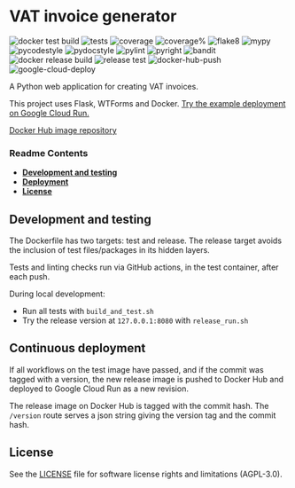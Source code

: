# VAT invoice generator

![docker test build](https://github.com/e-mit/vat-invoice/actions/workflows/docker-test-build.yml/badge.svg)
![tests](https://github.com/e-mit/vat-invoice/actions/workflows/tests.yml/badge.svg)
![coverage](https://github.com/e-mit/vat-invoice/actions/workflows/coverage.yml/badge.svg)
![coverage%](https://coverage-badge.samuelcolvin.workers.dev/e-mit/vat-invoice.svg)
![flake8](https://github.com/e-mit/vat-invoice/actions/workflows/flake8.yml/badge.svg)
![mypy](https://github.com/e-mit/vat-invoice/actions/workflows/mypy.yml/badge.svg)
![pycodestyle](https://github.com/e-mit/vat-invoice/actions/workflows/pycodestyle.yml/badge.svg)
![pydocstyle](https://github.com/e-mit/vat-invoice/actions/workflows/pydocstyle.yml/badge.svg)
![pylint](https://github.com/e-mit/vat-invoice/actions/workflows/pylint.yml/badge.svg)
![pyright](https://github.com/e-mit/vat-invoice/actions/workflows/pyright.yml/badge.svg)
![bandit](https://github.com/e-mit/vat-invoice/actions/workflows/bandit.yml/badge.svg)
![docker release build](https://github.com/e-mit/vat-invoice/actions/workflows/docker-release-build.yml/badge.svg)
![release test](https://github.com/e-mit/vat-invoice/actions/workflows/release-test.yml/badge.svg)
![docker-hub-push](https://github.com/e-mit/vat-invoice/actions/workflows/docker-hub-push.yml/badge.svg)
![google-cloud-deploy](https://github.com/e-mit/vat-invoice/actions/workflows/google-cloud-deploy.yml/badge.svg)

A Python web application for creating VAT invoices.

This project uses Flask, WTForms and Docker. [Try the example deployment on Google Cloud Run.](https://vat-invoice-service-uzzizxhvgq-ew.a.run.app/)

[Docker Hub image repository](https://hub.docker.com/r/emit5/vat-invoice)

### Readme Contents

- **[Development and testing](#development-and-testing)**<br>
- **[Deployment](#continuous-deployment)**<br>
- **[License](#license)**<br>


## Development and testing

The Dockerfile has two targets: test and release. The release target avoids the inclusion of test files/packages in its hidden layers.

Tests and linting checks run via GitHub actions, in the test container, after each push.

During local development:
- Run all tests with ```build_and_test.sh```
- Try the release version at ```127.0.0.1:8080``` with ```release_run.sh```

## Continuous deployment

If all workflows on the test image have passed, and if the commit was tagged with a version, the new release image is pushed to Docker Hub and deployed to Google Cloud Run as a new revision.

The release image on Docker Hub is tagged with the commit hash. The ```/version``` route serves a json string giving the version tag and the commit hash.

## License

See the [LICENSE](LICENSE) file for software license rights and limitations (AGPL-3.0).
